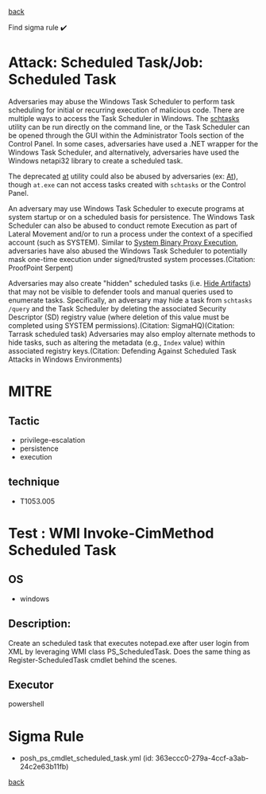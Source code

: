 
[back](../index.md)

Find sigma rule :heavy_check_mark: 

# Attack: Scheduled Task/Job: Scheduled Task 

Adversaries may abuse the Windows Task Scheduler to perform task scheduling for initial or recurring execution of malicious code. There are multiple ways to access the Task Scheduler in Windows. The [schtasks](https://attack.mitre.org/software/S0111) utility can be run directly on the command line, or the Task Scheduler can be opened through the GUI within the Administrator Tools section of the Control Panel. In some cases, adversaries have used a .NET wrapper for the Windows Task Scheduler, and alternatively, adversaries have used the Windows netapi32 library to create a scheduled task.

The deprecated [at](https://attack.mitre.org/software/S0110) utility could also be abused by adversaries (ex: [At](https://attack.mitre.org/techniques/T1053/002)), though <code>at.exe</code> can not access tasks created with <code>schtasks</code> or the Control Panel.

An adversary may use Windows Task Scheduler to execute programs at system startup or on a scheduled basis for persistence. The Windows Task Scheduler can also be abused to conduct remote Execution as part of Lateral Movement and/or to run a process under the context of a specified account (such as SYSTEM). Similar to [System Binary Proxy Execution](https://attack.mitre.org/techniques/T1218), adversaries have also abused the Windows Task Scheduler to potentially mask one-time execution under signed/trusted system processes.(Citation: ProofPoint Serpent)

Adversaries may also create "hidden" scheduled tasks (i.e. [Hide Artifacts](https://attack.mitre.org/techniques/T1564)) that may not be visible to defender tools and manual queries used to enumerate tasks. Specifically, an adversary may hide a task from `schtasks /query` and the Task Scheduler by deleting the associated Security Descriptor (SD) registry value (where deletion of this value must be completed using SYSTEM permissions).(Citation: SigmaHQ)(Citation: Tarrask scheduled task) Adversaries may also employ alternate methods to hide tasks, such as altering the metadata (e.g., `Index` value) within associated registry keys.(Citation: Defending Against Scheduled Task Attacks in Windows Environments) 

# MITRE
## Tactic
  - privilege-escalation
  - persistence
  - execution


## technique
  - T1053.005


# Test : WMI Invoke-CimMethod Scheduled Task
## OS
  - windows


## Description:
Create an scheduled task that executes notepad.exe after user login from XML by leveraging WMI class PS_ScheduledTask. Does the same thing as Register-ScheduledTask cmdlet behind the scenes.


## Executor
powershell

# Sigma Rule
 - posh_ps_cmdlet_scheduled_task.yml (id: 363eccc0-279a-4ccf-a3ab-24c2e63b11fb)



[back](../index.md)
